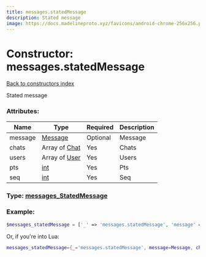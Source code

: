 ```yaml
---
title: messages.statedMessage
description: Stated message
image: https://docs.madelineproto.xyz/favicons/android-chrome-256x256.png
---
```

# Constructor: messages.statedMessage  
[Back to constructors index](index.md)



Stated message

### Attributes:

| Name     |    Type       | Required | Description |
|----------|---------------|----------|-------------|
|message|[Message](../types/Message.md) | Optional|Message|
|chats|Array of [Chat](../types/Chat.md) | Yes|Chats|
|users|Array of [User](../types/User.md) | Yes|Users|
|pts|[int](../types/int.md) | Yes|Pts|
|seq|[int](../types/int.md) | Yes|Seq|



### Type: [messages\_StatedMessage](../types/messages_StatedMessage.md)


### Example:

```php
$messages_statedMessage = ['_' => 'messages.statedMessage', 'message' => Message, 'chats' => [Chat, Chat], 'users' => [User, User], 'pts' => int, 'seq' => int];
```  


Or, if you're into Lua:

```lua
messages_statedMessage={_='messages.statedMessage', message=Message, chats={Chat}, users={User}, pts=int, seq=int}

```


